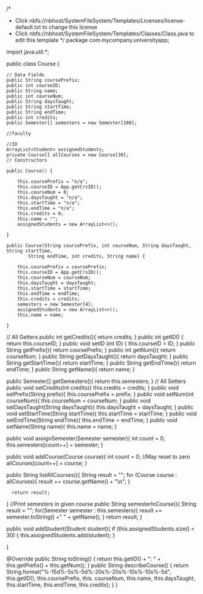 /*
 * Click nbfs://nbhost/SystemFileSystem/Templates/Licenses/license-default.txt to change this license
 * Click nbfs://nbhost/SystemFileSystem/Templates/Classes/Class.java to edit this template
 */
package com.mycompany.universityapp;

import java.util.*;

public class Course {
    
    // Data Fields
    public String coursePrefix;
    public int courseID;
    public String name;
    public int courseNum;
    public String daysTaught;
    public String startTime;
    public String endTime;
    public int credits;
    public Semester[] semesters = new Semester[100];
    
    //faculty
    
    //ID
    ArrayList<Student> assignedStudents;
    private Course[] allCourses = new Course[30];
    // Constructors 
    
    public Course() {
        
        this.coursePrefix = "n/a";
        this.courseID = App.getCrsID();
        this.courseNum = 0;
        this.daysTaught = "n/a";
        this.startTime = "n/a";
        this.endTime = "n/a";
        this.credits = 0;
        this.name = "";
        assignedStudents = new ArrayList<>();

    }
    
    public Course(String coursePrefix, int courseNum, String daysTaught, String startTime,
            String endTime, int credits, String name) {
        
        this.coursePrefix = coursePrefix;
        this.courseID = App.getCrsID();
        this.courseNum = courseNum;
        this.daysTaught = daysTaught;
        this.startTime = startTime;
        this.endTime = endTime;
        this.credits = credits;
        semesters = new Semester[4];
        assignedStudents = new ArrayList<>();
        this.name = name;
        
    }

  
 // All Getters
  public int getCredits(){
      return credits;
  }
  public int getID() {
      return this.courseID;
  }
  public void setID (int ID) {
      this.courseID = ID;
  }
  public String getPrefix(){
      return coursePrefix;
  }
  public int getNum(){
      return courseNum;
  }
  public String getDaysTaught(){
      return daysTaught;
  }
  public String getStartTime(){
      return startTime;
  }
  public String getEndTime(){
      return endTime;
  }
  public String getName(){
      return name;
  }
  
  public Semester[] getSemesters(){
      return this.semesters;
  }
  // All Setters
  public void setCredits(int credits){
      this.credits = credits;
  }
  public void setPrefix(String prefix){
      this.coursePrefix = prefix;
  }
  public void setNum(int courseNum){
      this.courseNum = courseNum;
  }
  public void setDaysTaught(String daysTaught){
      this.daysTaught = daysTaught;
  }
  public void setStartTime(String startTime){
      this.startTime = startTime;
  }
  public void setEndTime(String endTime){
      this.endTime = endTime;
  }
  public void setName(String name){
      this.name = name;
  }

  public void assignSemester(Semester semester){
      int count = 0;
      this.semesters[count++] = semester;
  }
  
  public void addCourse(Course course){
      int count = 0; //May reset to zero
      allCourses[count++] = course;
  }
  
  public String listAllCourses(){
      String result = "";
      for (Course course : allCourses){
          result += course.getName() + "\n";
      }
      
      return result;
  }
  //Print semesters in given course
  public String semesterInCourse(){
      String result = "";
      for(Semester semester : this.semesters){
       result += semester.toString() +" " + getName();
      }
      return result;
  }
  
  public void addStudent(Student student){
      if (this.assignedStudents.size() < 30)
      {
        this.assignedStudents.add(student);
      }
      
  }
  
@Override
public String toString() {
   return this.getID() + ": " + this.getPrefix() + this.getNum();
}
  public String describeCourse() {
      return String.format("%-15d%-5s%-5d%-20s%-20s%-10s%-10s%-5d", 
              this.getID(), this.coursePrefix, this. courseNum, this.name, this.daysTaught,
              this.startTime, this.endTime, this.credits);
  }
}
